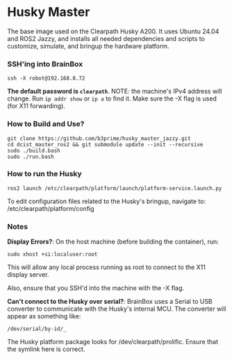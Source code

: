 Husky Master
=============

The base image used on the Clearpath Husky A200. It uses Ubuntu 24.04 and ROS2 Jazzy, and installs all needed dependencies and scripts to customize, simulate, and bringup the hardware platform.

### SSH'ing into BrainBox
```
ssh -X robot@192.168.8.72
```
**The default password is ```clearpath```**. NOTE: the machine's IPv4 address will change. Run ```ip addr show``` or ```ip a``` to find it. Make sure the -X flag is used (for X11 forwarding).

### How to Build and Use?
```
git clone https://github.com/b3prime/husky_master_jazzy.git
cd dcist_master_ros2 && git submodule update --init --recursive
sudo ./build.bash
sudo ./run.bash
```

### How to run the Husky
```
ros2 launch /etc/clearpath/platform/launch/platform-service.launch.py
```
To edit configuration files related to the Husky's bringup, navigate to: /etc/clearpath/platform/config

### Notes

**Display Errors?**: On the host machine (before building the container), run:
```
sudo xhost +si:localuser:root
```
This will allow any local process running as root to connect to the X11 display server.

Also, ensure that you SSH'd into the machine with the -X flag.

**Can't connect to the Husky over serial?**: BrainBox uses a Serial to USB converter to communicate with the Husky's internal MCU. The converter will appear as something like:
```
/dev/serial/by-id/_
```
The Husky platform package looks for /dev/clearpath/prolific. Ensure that the symlink here is correct.


